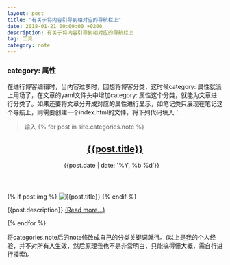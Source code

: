```yaml
---
layout: post
title: "有关于将内容引导到相对应的导航栏上"
date: 2018-01-21 00:00:00 +0200
description: 有关于将内容引导到相对应的导航栏上
tag: 工具 
category: note 
---
```


### category: 属性

在进行博客编辑时，当内容过多时，回想将博客分类，这时候category: 属性就派上用场了，在文章的yaml文件头中增加category: 属性这个分类，就能为文章进行分类了。如果还要将文章分开成对应的属性进行显示，如笔记类只展现在笔记这个导航上，则需要创建一个index.html的文件，将下列代码填入：

> 输入
 {% for post in site.categories.note %}
 <article class="main-article">
   <div class="wrap-content">
     <header class="header-article">
       <h2 class="title-article"><a href="{{post.url | prepend: site.baseurl}}">{{post.title}}</a></h2>
       <div class="post-date"><span>{{post.date | date: '%Y, %b %d'}}&nbsp;&nbsp;&nbsp;&nbsp;</span></div>
     </header>
     {% if post.img %}
        <img class="post-image" src={{ "/assets/img/" | prepend: site.baseurl | append: post.img }} alt="{{post.title}}">
     {% endif %}
     <p>{{post.description}} <a class="more" href="{{post.url | prepend: site.baseurl}}">(Read more...)</a></p>
   </div>
 </article>
 {% endfor %}

将categories.note后的note修改成自己的分类关键词就行。(以上是我的个人经验，并不对所有人生效，然后原理我也不是非常明白，只能搞得懂大概，需自行进行摸索)。





